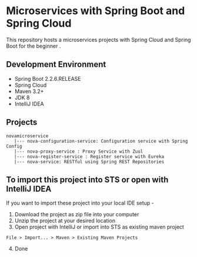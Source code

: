 # Microservices with Spring Boot and Spring Cloud

This repository hosts a microservices projects with Spring Cloud and Spring Boot for the beginner .

## Development Environment

* Spring Boot 2.2.6.RELEASE
* Spring Cloud
* Maven 3.2+
* JDK 8
* IntelliJ IDEA

## Projects
    novamicroservice
       |--- nova-configuration-service: Configuration service with Spring Config 
       |--- nova-proxy-service : Proxy Service with Zuul
       |--- nova-register-service : Register service with Eureka
       |--- nova-service: RESTful using Spring REST Repositories
## To import this project into STS or open with IntelliJ IDEA

If you want to import these project into your local IDE setup - 

1. Download the project as zip file into your computer
2. Unzip the project at your desired location
3. Open project with IntelliJ or import into STS as existing maven project

```
File > Import... > Maven > Existing Maven Projects
```

4. Done

